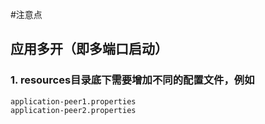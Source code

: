 #注意点
## 应用多开（即多端口启动）
### 1. resources目录底下需要增加不同的配置文件，例如
    application-peer1.properties
    application-peer2.properties